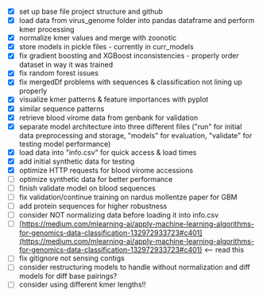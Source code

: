 - [X] set up base file project structure and github
- [X] load data from virus_genome folder into pandas dataframe and perform kmer processing
- [X] normalize kmer values and merge with zoonotic
- [X] store models in pickle files - currently in curr_models
- [X] fix gradient boosting and XGBoost inconsistencies - properly order dataset in way it was trained
- [X] fix random forest issues
- [X] fix mergedDf problems with sequences & classification not lining up properly
- [X] visualize kmer patterns & feature importances with pyplot
- [X] similar sequence patterns
- [X] retrieve blood virome data from genbank for validation
- [X] separate model architecture into three different files ("run" for initial data preprocessing and storage, "models" for evaluation, "validate" for testing model performance)
- [X] load data into "info.csv" for quick access & load times
- [X] add initial synthetic data for testing
- [X] optimize HTTP requests for blood virome accessions
- [ ] optimize synthetic data for better performance
- [ ] finish validate model on blood sequences
- [ ] fix validation/continue training on nardus mollentze paper for GBM
- [ ] add protein sequences for higher robustness
- [ ] consider NOT normalizing data before loading it into info.csv
- [ ] [https://medium.com/mlearning-ai/apply-machine-learning-algorithms-for-genomics-data-classification-132972933723#c401](https://medium.com/mlearning-ai/apply-machine-learning-algorithms-for-genomics-data-classification-132972933723#c401) <-- read this
- [ ] fix gitignore not sensing contigs
- [ ] consider restructuring models to handle without normalization and diff models for diff base pairings?
- [ ] consider using different kmer lengths!!

